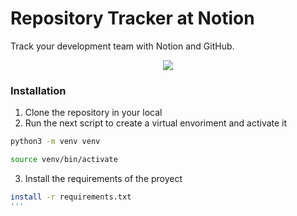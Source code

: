 # Repository Tracker at Notion
Track your development team with Notion and GitHub. <br> 


<p align="center">
  <a href="https://skillicons.dev">
    <img src="https://skillicons.dev/icons?i=github,notion"/>
  </a>
</p>



### Installation
1. Clone the repository in your local
2. Run the next script to create a virtual envoriment and activate it 
   
```bash
python3 -m venv venv 
```
```bash
source venv/bin/activate
```


3. Install the requirements of the proyect

```bash 
install -r requirements.txt
'''

